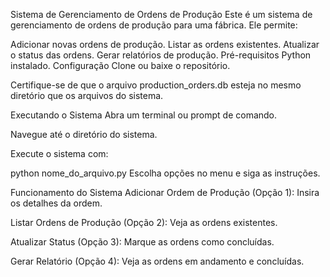 Sistema de Gerenciamento de Ordens de Produção
Este é um sistema de gerenciamento de ordens de produção para uma fábrica. Ele permite:

Adicionar novas ordens de produção.
Listar as ordens existentes.
Atualizar o status das ordens.
Gerar relatórios de produção.
Pré-requisitos
Python instalado.
Configuração
Clone ou baixe o repositório.

Certifique-se de que o arquivo production_orders.db esteja no mesmo diretório que os arquivos do sistema.

Executando o Sistema
Abra um terminal ou prompt de comando.

Navegue até o diretório do sistema.

Execute o sistema com:

python nome_do_arquivo.py
Escolha opções no menu e siga as instruções.

Funcionamento do Sistema
Adicionar Ordem de Produção (Opção 1): Insira os detalhes da ordem.

Listar Ordens de Produção (Opção 2): Veja as ordens existentes.

Atualizar Status (Opção 3): Marque as ordens como concluídas.

Gerar Relatório (Opção 4): Veja as ordens em andamento e concluídas.
